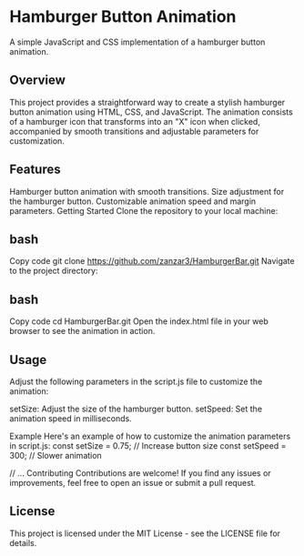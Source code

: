 # Hamburger Button Animation
A simple JavaScript and CSS implementation of a hamburger button animation.

## Overview
This project provides a straightforward way to create a stylish hamburger button animation using HTML, CSS, and JavaScript. The animation consists of a hamburger icon that transforms into an "X" icon when clicked, accompanied by smooth transitions and adjustable parameters for customization.

## Features
Hamburger button animation with smooth transitions.
Size adjustment for the hamburger button.
Customizable animation speed and margin parameters.
Getting Started
Clone the repository to your local machine:

## bash
Copy code
git clone https://github.com/zanzar3/HamburgerBar.git
Navigate to the project directory:

## bash
Copy code
cd HamburgerBar.git
Open the index.html file in your web browser to see the animation in action.

## Usage
Adjust the following parameters in the script.js file to customize the animation:

setSize: Adjust the size of the hamburger button.
setSpeed: Set the animation speed in milliseconds.

Example
Here's an example of how to customize the animation parameters in script.js:
const setSize = 0.75; // Increase button size
const setSpeed = 300; // Slower animation


// ...
Contributing
Contributions are welcome! If you find any issues or improvements, feel free to open an issue or submit a pull request.

## License
This project is licensed under the MIT License - see the LICENSE file for details.

